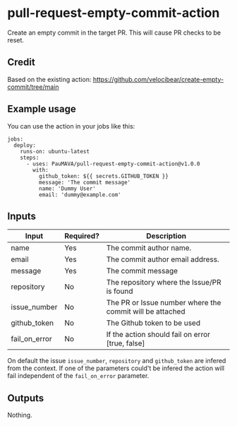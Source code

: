 # pull-request-empty-commit-action
Create an empty commit in the target PR. This will cause PR checks to be reset.

## Credit
Based on the existing action: https://github.com/velocibear/create-empty-commit/tree/main

## Example usage
You can use the action in your jobs like this:

```
jobs:
  deploy:
    runs-on: ubuntu-latest
    steps:
      - uses: PauMAVA/pull-request-empty-commit-action@v1.0.0
        with:
          github_token: ${{ secrets.GITHUB_TOKEN }}
          message: 'The commit message'
          name: 'Dummy User'
          email: 'dummy@example.com'
```

## Inputs

| Input | Required? | Description |
| ----- | --------- | ----------- |
| name | Yes | The commit author name. |
| email | Yes | The commit author email address. |
| message | Yes | The commit message |
| repository | No | The repository where the Issue/PR is found |
| issue_number | No | The PR or Issue number where the commit will be attached |
| github_token | No | The Github token to be used |
| fail_on_error | No | If the action should fail on error [true, false] |

On default the issue `issue_number`, `repository` and `github_token` are infered from the context. If one of the parameters could't be infered the action will fail independent of the `fail_on_error` parameter.

## Outputs
Nothing.
